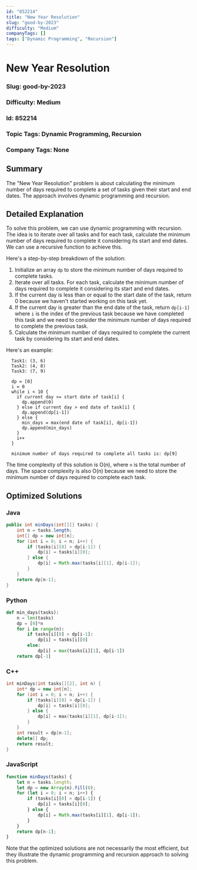 ```yaml
---
id: "852214"
title: "New Year Resolution"
slug: "good-by-2023"
difficulty: "Medium"
companyTags: []
tags: ["Dynamic Programming", "Recursion"]
---
```


**New Year Resolution**
=====================

### Slug: good-by-2023
### Difficulty: Medium
### Id: 852214
### Topic Tags: Dynamic Programming, Recursion
### Company Tags: None

## Summary
The "New Year Resolution" problem is about calculating the minimum number of days required to complete a set of tasks given their start and end dates. The approach involves dynamic programming and recursion.

## Detailed Explanation
To solve this problem, we can use dynamic programming with recursion. The idea is to iterate over all tasks and for each task, calculate the minimum number of days required to complete it considering its start and end dates. We can use a recursive function to achieve this.

Here's a step-by-step breakdown of the solution:

1. Initialize an array `dp` to store the minimum number of days required to complete tasks.
2. Iterate over all tasks. For each task, calculate the minimum number of days required to complete it considering its start and end dates.
3. If the current day is less than or equal to the start date of the task, return 0 because we haven't started working on this task yet.
4. If the current day is greater than the end date of the task, return `dp[i-1]` where `i` is the index of the previous task because we have completed this task and we need to consider the minimum number of days required to complete the previous task.
5. Calculate the minimum number of days required to complete the current task by considering its start and end dates.

Here's an example:
```
  Task1: (3, 6)
  Task2: (4, 8)
  Task3: (7, 9)

  dp = [0]
  i = 0
  while i < 10 {
    if current day <= start date of task[i] {
      dp.append(0)
    } else if current day > end date of task[i] {
      dp.append(dp[i-1])
    } else {
      min_days = max(end date of task[i], dp[i-1])
      dp.append(min_days)
    }
    i++
  }

  minimum number of days required to complete all tasks is: dp[9]
```

The time complexity of this solution is O(n), where `n` is the total number of days. The space complexity is also O(n) because we need to store the minimum number of days required to complete each task.

## Optimized Solutions

### Java
```java
public int minDays(int[][] tasks) {
    int n = tasks.length;
    int[] dp = new int[n];
    for (int i = 0; i < n; i++) {
        if (tasks[i][0] > dp[i-1]) {
            dp[i] = tasks[i][0];
        } else {
            dp[i] = Math.max(tasks[i][1], dp[i-1]);
        }
    }
    return dp[n-1];
}
```

### Python
```python
def min_days(tasks):
    n = len(tasks)
    dp = [0]*n
    for i in range(n):
        if tasks[i][0] > dp[i-1]:
            dp[i] = tasks[i][0]
        else:
            dp[i] = max(tasks[i][1], dp[i-1])
    return dp[-1]
```

### C++
```cpp
int minDays(int tasks[][2], int n) {
    int* dp = new int[n];
    for (int i = 0; i < n; i++) {
        if (tasks[i][0] > dp[i-1]) {
            dp[i] = tasks[i][0];
        } else {
            dp[i] = max(tasks[i][1], dp[i-1]);
        }
    }
    int result = dp[n-1];
    delete[] dp;
    return result;
}
```

### JavaScript
```javascript
function minDays(tasks) {
    let n = tasks.length;
    let dp = new Array(n).fill(0);
    for (let i = 0; i < n; i++) {
        if (tasks[i][0] > dp[i-1]) {
            dp[i] = tasks[i][0];
        } else {
            dp[i] = Math.max(tasks[i][1], dp[i-1]);
        }
    }
    return dp[n-1];
}
```

Note that the optimized solutions are not necessarily the most efficient, but they illustrate the dynamic programming and recursion approach to solving this problem.